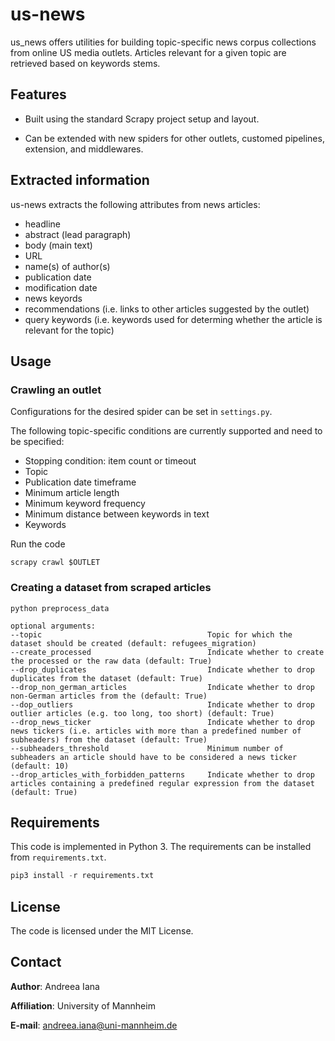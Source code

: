 # us-news
us_news offers utilities for building topic-specific news corpus collections from online US media outlets. Articles relevant for a given topic are retrieved based on keywords stems. 

## Features
- Built using the standard Scrapy project setup and layout.
<!-- - Provides spiders for 42 US media outlets. -->
- Can be extended with new spiders for other outlets, customed pipelines, extension, and middlewares.

## Extracted information
us-news extracts the following attributes from news articles:
- headline
- abstract (lead paragraph)
- body (main text)
- URL
- name(s) of author(s)
- publication date
- modification date
- news keyords
- recommendations (i.e. links to other articles suggested by the outlet)
- query keywords (i.e. keywords used for determing whether the article is relevant for the topic)

## Usage

### Crawling an outlet
Configurations for the desired spider can be set in `settings.py`. 

The following topic-specific conditions are currently supported and need to be specified:
- Stopping condition: item count or timeout
- Topic
- Publication date timeframe
- Minimum article length
- Minimum keyword frequency
- Minimum distance between keywords in text
- Keywords

Run the code
```
scrapy crawl $OUTLET
```

### Creating a dataset from scraped articles
```
python preprocess_data 

optional arguments:
--topic                                     Topic for which the dataset should be created (default: refugees_migration)
--create_processed                          Indicate whether to create the processed or the raw data (default: True)
--drop_duplicates                           Indicate whether to drop duplicates from the dataset (default: True)
--drop_non_german_articles                  Indicate whether to drop non-German articles from the (default: True)
--dop_outliers                              Indicate whether to drop outlier articles (e.g. too long, too short) (default: True)
--drop_news_ticker                          Indicate whether to drop news tickers (i.e. articles with more than a predefined number of subheaders) from the dataset (default: True)
--subheaders_threshold                      Minimum number of subheaders an article should have to be considered a news ticker (default: 10)
--drop_articles_with_forbidden_patterns     Indicate whether to drop articles containing a predefined regular expression from the dataset (default: True)
```

<!-- ## Data
A sample of the raw and processed news corpus constructed for the topic *refugees and migration* is available in `data/dataset` folder. Due to copyright policies, this sample does not contain the abstract and body of the articles. 

A full version of the news corpus is available [upon request](mailto:andreea.iana@uni-mannheim.de). -->

## Requirements
This code is implemented in Python 3. The requirements can be installed from `requirements.txt`.
```python
pip3 install -r requirements.txt
```

## License
The code is licensed under the MIT License. 
<!-- The data files are licensed under the [Creative Commons Attribution-NonCommercial-ShareAlike 4.0 International License](https://creativecommons.org/licenses/by-nc-sa/4.0/). -->

## Contact
**Author**: Andreea Iana

**Affiliation**: University of Mannheim

**E-mail**: andreea.iana@uni-mannheim.de
